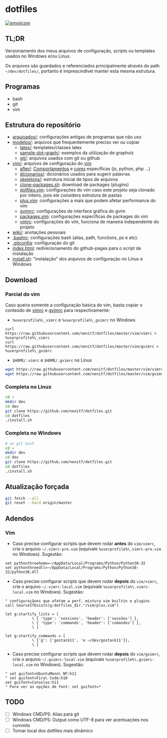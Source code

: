 # dotfiles

[![emojicom](https://img.shields.io/badge/emojicom-%F0%9F%90%9B%20%F0%9F%86%95%20%F0%9F%92%AF%20%F0%9F%91%AE%20%F0%9F%86%98%20%F0%9F%92%A4-%23fff)](https://gist.github.com/nenitf/1cf5182bff009974bf436f978eea1996#emojicom)

## TL;DR
Versionamento dos meus arquivos de configuração, scripts ou templates usados no Windows e/ou Linux.

Os arquivos são guardados e referenciados principalmente através do path ``~/dev/dotfiles/``, portanto é imprescindível manter esta mesma estrutura.

## Programas
* bash
* git
* vim

## Estrutura do repositório

- [arquivados/](arquivados/): configurações antigas de programas que não uso
- [modelos/](/modelos): arquivos que frequentemente preciso ver ou copiar
    - [latex/](/modelos/latex): templates/classes latex
    - [sample-dot-graph/](/modelos/sample-dot-graph): exemplos da utilização de graphviz
    - [git/](/modelos/git): arquivos usados com git ou github
- [vim/](/vim): arquivos de configuração do [vim](https://www.vim.org/)
    - [after/](/vim/after/): [Comportamentos](/vim/after/ftplugin) e [cores](/vim/after/syntax) específicas (js, python, php ...)
    - [dicionarios/](/vim/dicionarios/): dicionários usados para sugerir palavras
    - [skeletons/](/vim/skeletons/): estrutura inicial de tipos de arquivos
    - [clone-packages.sh](/vim/clone-packages.sh): download de packages (plugins)
    - [dotfiles.vim](/vim/dotfiles.vim): configurações do vim caso este projeto seja clonado por inteiro, pois ele considera estrutura de pastas
    - [plus.vim](/vim/plus.vim): configurações a mais que podem afetar performance do vim
    - [gvimrc](/gvim/gvimrc): configurações de interface gráfica do gvim
    - [packages.vim](/vim/packages.vim): configurações específicas de packages do vim
    - [vimrc](/vim/vimrc): configurações do vim, funciona de maneira independente do projeto
- [wiki/](/wiki): anotações pessoais
- [.bashrc](bash.rc): configurações bash (alias, path, functions, ps e etc).
- [.gitconfig](/git/config): configuração do git
- [index.html](index.html): redirecionamento do github-pages para o script de instalação
- [install.sh](install.sh): "instalação" dos arquivos de configuração no Linux e Windows

## Download
### Parcial do vim
Caso queira somente a configuração básica do vim, basta copiar o conteúdo de [vimrc](/vim/vimrc) e [gvimrc](/vim/gvimrc) para respectivamente:
- `%userprofile%\_vimrc` e `%userprofile%\_gvimrc` no Windows
```
curl https://raw.githubusercontent.com/nenitf/dotfiles/master/vim/vimrc > %userprofile%\_vimrc
curl https://raw.githubusercontent.com/nenitf/dotfiles/master/vim/gvimrc > %userprofile%\_gvimrc
```
- `$HOME/.vimrc` e `$HOME/.gvimrc` no Linux
```sh
wget https://raw.githubusercontent.com/nenitf/dotfiles/master/vim/vimrc -O $HOME/.vimrc
wget https://raw.githubusercontent.com/nenitf/dotfiles/master/vim/gvimrc -O $HOME/.gvimrc
```

### Completa no Linux
```bash
cd ~
mkdir dev
cd dev
git clone https://github.com/nenitf/dotfiles.git
cd dotfiles
./install.sh
```

### Completa no Windows
```bash
# no git bash
cd ~
mkdir dev
cd dev
git clone https://github.com/nenitf/dotfiles.git
cd dotfiles
./install.sh
```

## Atualização forçada
```bash
git fetch --all
git reset --hard origin/master
```

## Adendos

### Vim

- Caso precise configurar scripts que devem rodar **antes** do `vim/vimrc`, crie o arquivo `~/.vimrc-pre.vim` (equivale `%userprofile%\.vimrc-pre.vim` no Windows). Sugestão:

```vim
set pythonthreehome=~/AppData/Local/Programs/Python/Python38-32
set pythonthreedll=~/AppData/Local/Programs/Python/Python38-32/python38.dll
```

- Caso precise configurar scripts que devem rodar **depois** do `vim/vimrc`, crie o arquivo `~/.vimrc-local.vim` (equivale `%userprofile%\.vimrc-local.vim` no Windows). Sugestão:

```vim
" configuraçãoes que afetam a perf, mistura vim builtin e plugins
call SourceIfExists(g:dotfiles_dir."/vim/plus.vim")

let g:startify_lists = [
            \ { 'type': 'sessions', 'header': ['sessões'] },
            \ { 'type': 'commands', 'header': ['comandos'] },
            \ ]

let g:startify_commands = [
            \ {'g': ['gostack11', 'e ~/dev/gostack11']},
            \ ]
```

- Caso precise configurar scripts que devem rodar **depois** do `vim/gvimrc`, crie o arquivo `~/.gvimrc-local.vim` (equivale `%userprofile%\.gvimrc-local.vim` no Windows). Sugestão:

```vim
" set guifont=UbuntuMono\ NF:h11
" set guifont=Fira\ Code:h10
set guifont=Consolas:h11
" Para ver as opções de font: set guifont=*
```

## TODO
* [ ] Windows CMD/PS: Alias para git
* [ ] Windows CMD/PS: Output como UTF-8 para ver acentuações nos commits
* [ ] Tornar local dos dotfiles mais dinâmico
